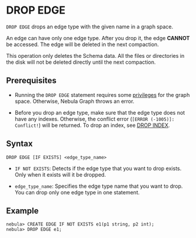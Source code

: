 # DROP EDGE

`DROP EDGE` drops an edge type with the given name in a graph space.

An edge can have only one edge type. After you drop it, the edge **CANNOT** be accessed. The edge will be deleted in the next compaction.

This operation only deletes the Schema data. All the files or directories in the disk will not be deleted directly until the next compaction.

## Prerequisites

- Running the `DROP EDGE` statement requires some [privileges](../../7.data-security/1.authentication/3.role-list.md) for the graph space. Otherwise, Nebula Graph throws an error.

- Before you drop an edge type, make sure that the edge type does not have any indexes. Otherwise, the conflict error (`[ERROR (-1005)]: Conflict!`) will be returned. To drop an index, see [DROP INDEX](../14.native-index-statements/6.drop-native-index.md).

## Syntax

```ngql
DROP EDGE [IF EXISTS] <edge_type_name>
```

- `IF NOT EXISTS`: Detects if the edge type that you want to drop exists. Only when it exists will it be dropped.

- `edge_type_name`: Specifies the edge type name that you want to drop. You can drop only one edge type in one statement.

## Example

```ngql
nebula> CREATE EDGE IF NOT EXISTS e1(p1 string, p2 int);
nebula> DROP EDGE e1;
```
